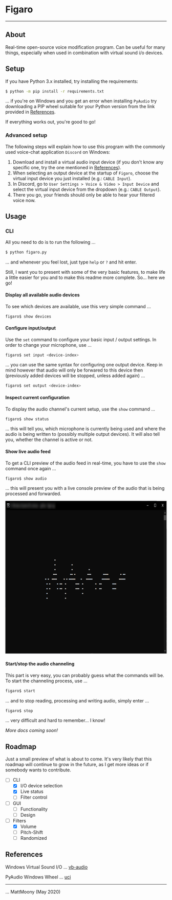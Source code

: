 # Figaro

---

## About

Real-time open-source voice modification program. Can be useful for many things, especially when used in combination with virtual sound i/o devices.

## Setup

If you have Python 3.x installed, try installing the requirements:

```bash
$ python -m pip install -r requirements.txt
```

... if you're on Windows and you get an error when installing `PyAudio` try downloading a PIP wheel suitable for your Python version from the link provided in [References](##References).

If everything works out, you're good to go!

### Advanced setup

The following steps will explain how to use this program with the commonly used voice-chat application `Discord` on Windows:

1. Download and install a virtual audio input device (if you don't know any specific one, try the one mentioned in [References](##References)).
2. When selecting an output device at the startup of `Figaro`, choose the virtual input device you just installed (e.g.: `CABLE Input`).
3. In Discord, go to `User Settings > Voice & Video > Input Device` and select the virtual input device from the dropdown (e.g.: `CABLE Output`).
4. There you go, your friends should only be able to hear your filtered voice now.

## Usage

### CLI

All you need to do is to run the following ...

```bash
$ python figaro.py
```

... and whenever you feel lost, just type `help` or `?` and hit enter.

Still, I want you to present with some of the very basic features, to make life a little easier for you and to make this readme more complete. So... here we go!

#### Display all available audio devices

To see which devices are available, use this very simple command ...

```bash
figaro$ show devices
```

#### Configure input/output

Use the `set` command to configure your basic input / output settings. In order to change your microphone, use ...

```bash
figaro$ set input <device-index>
```

... you can use the same syntax for configuring one output device. Keep in mind however that audio will only be forwared to this device then (previously added devices will be stopped, unless added again) ...

```bash
figaro$ set output <device-index>
```

#### Inspect current configuration

To display the audio channel's current setup, use the `show` command ...

```bash
figaro$ show status
```

... this will tell you, which microphone is currently being used and where the audio is being written to (possibly multiple output devices). It will also tell you, whether the channel is active or not.

#### Show live audio feed

To get a CLI preview of the audio feed in real-time, you have to use the `show` command once again ...

```bash
figaro$ show audio
```

... this will present you with a live console preview of the audio that is being processed and forwarded.

<p align="center">
  <img width="975" height="475" src="media/audio.png">
</p>

#### Start/stop the audio channeling

This part is very easy, you can probably guess what the commands will be. To start the channeling process, use ...

```bash
figaro$ start
```

... and to stop reading, processing and writing audio, simply enter ...

```bash
figaro$ stop
```

... very difficult and hard to remember... I know!

_More docs coming soon!_

## Roadmap

Just a small preview of what is about to come. It's very likely that this roadmap will continue to grow in the future, as I get more ideas or if somebody wants to contribute.

- [ ] CLI
  - [x] I/O device selection
  - [x] Live status
  - [ ] Filter control
- [ ] GUI
  - [ ] Functionality
  - [ ] Design
- [ ] Filters
  - [x] Volume
  - [ ] Pitch-Shift
  - [ ] Randomized

## References

Windows Virtual Sound I/O ... [vb-audio](https://www.vb-audio.com/Cable/)

PyAudio Windows Wheel ... [uci](https://www.lfd.uci.edu/~gohlke/pythonlibs/#pyaudio)

---

... MattMoony (May 2020)